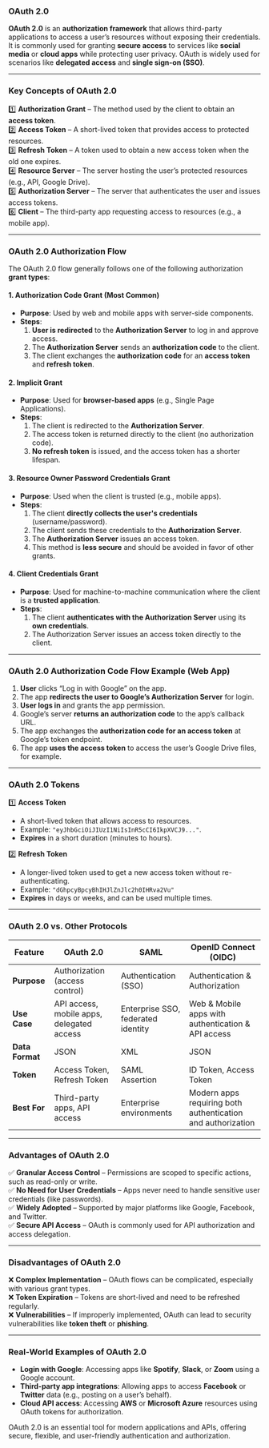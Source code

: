 ### **OAuth 2.0**  

**OAuth 2.0** is an **authorization framework** that allows third-party applications to access a user’s resources without exposing their credentials. It is commonly used for granting **secure access** to services like **social media** or **cloud apps** while protecting user privacy. OAuth is widely used for scenarios like **delegated access** and **single sign-on (SSO)**.  

---

### **Key Concepts of OAuth 2.0**  

1️⃣ **Authorization Grant** – The method used by the client to obtain an **access token**.  
2️⃣ **Access Token** – A short-lived token that provides access to protected resources.  
3️⃣ **Refresh Token** – A token used to obtain a new access token when the old one expires.  
4️⃣ **Resource Server** – The server hosting the user’s protected resources (e.g., API, Google Drive).  
5️⃣ **Authorization Server** – The server that authenticates the user and issues access tokens.  
6️⃣ **Client** – The third-party app requesting access to resources (e.g., a mobile app).  

---

### **OAuth 2.0 Authorization Flow**  

The OAuth 2.0 flow generally follows one of the following authorization **grant types**:

#### **1. Authorization Code Grant (Most Common)**  
- **Purpose**: Used by web and mobile apps with server-side components.  
- **Steps**:  
  1. **User is redirected** to the **Authorization Server** to log in and approve access.  
  2. The **Authorization Server** sends an **authorization code** to the client.  
  3. The client exchanges the **authorization code** for an **access token** and **refresh token**.  

#### **2. Implicit Grant**  
- **Purpose**: Used for **browser-based apps** (e.g., Single Page Applications).  
- **Steps**:  
  1. The client is redirected to the **Authorization Server**.  
  2. The access token is returned directly to the client (no authorization code).  
  3. **No refresh token** is issued, and the access token has a shorter lifespan.  

#### **3. Resource Owner Password Credentials Grant**  
- **Purpose**: Used when the client is trusted (e.g., mobile apps).  
- **Steps**:  
  1. The client **directly collects the user's credentials** (username/password).  
  2. The client sends these credentials to the **Authorization Server**.  
  3. The **Authorization Server** issues an access token.  
  4. This method is **less secure** and should be avoided in favor of other grants.  

#### **4. Client Credentials Grant**  
- **Purpose**: Used for machine-to-machine communication where the client is a **trusted application**.  
- **Steps**:  
  1. The client **authenticates with the Authorization Server** using its **own credentials**.  
  2. The Authorization Server issues an access token directly to the client.  

---

### **OAuth 2.0 Authorization Code Flow Example (Web App)**

1. **User** clicks “Log in with Google” on the app.  
2. The app **redirects the user to Google’s Authorization Server** for login.  
3. **User logs in** and grants the app permission.  
4. Google’s server **returns an authorization code** to the app’s callback URL.  
5. The app exchanges the **authorization code for an access token** at Google’s token endpoint.  
6. The app **uses the access token** to access the user’s Google Drive files, for example.  

---

### **OAuth 2.0 Tokens**  

1️⃣ **Access Token**  
- A short-lived token that allows access to resources.  
- Example: `"eyJhbGciOiJIUzI1NiIsInR5cCI6IkpXVCJ9..."`.  
- **Expires** in a short duration (minutes to hours).  

2️⃣ **Refresh Token**  
- A longer-lived token used to get a new access token without re-authenticating.  
- Example: `"dGhpcyBpcyBhIHJlZnJlc2h0IHRva2Vu"`  
- **Expires** in days or weeks, and can be used multiple times.  

---

### **OAuth 2.0 vs. Other Protocols**  

| **Feature** | **OAuth 2.0** | **SAML** | **OpenID Connect (OIDC)** |  
|-------------|--------------|----------|---------------------------|  
| **Purpose** | Authorization (access control) | Authentication (SSO) | Authentication & Authorization |  
| **Use Case** | API access, mobile apps, delegated access | Enterprise SSO, federated identity | Web & Mobile apps with authentication & API access |  
| **Data Format** | JSON | XML | JSON |  
| **Token** | Access Token, Refresh Token | SAML Assertion | ID Token, Access Token |  
| **Best For** | Third-party apps, API access | Enterprise environments | Modern apps requiring both authentication and authorization |  

---

### **Advantages of OAuth 2.0**  

✅ **Granular Access Control** – Permissions are scoped to specific actions, such as read-only or write.  
✅ **No Need for User Credentials** – Apps never need to handle sensitive user credentials (like passwords).  
✅ **Widely Adopted** – Supported by major platforms like Google, Facebook, and Twitter.  
✅ **Secure API Access** – OAuth is commonly used for API authorization and access delegation.  

---

### **Disadvantages of OAuth 2.0**  

❌ **Complex Implementation** – OAuth flows can be complicated, especially with various grant types.  
❌ **Token Expiration** – Tokens are short-lived and need to be refreshed regularly.  
❌ **Vulnerabilities** – If improperly implemented, OAuth can lead to security vulnerabilities like **token theft** or **phishing**.  

---

### **Real-World Examples of OAuth 2.0**  
- **Login with Google**: Accessing apps like **Spotify**, **Slack**, or **Zoom** using a Google account.  
- **Third-party app integrations**: Allowing apps to access **Facebook** or **Twitter** data (e.g., posting on a user’s behalf).  
- **Cloud API access**: Accessing **AWS** or **Microsoft Azure** resources using OAuth tokens for authorization.  

OAuth 2.0 is an essential tool for modern applications and APIs, offering secure, flexible, and user-friendly authentication and authorization.
